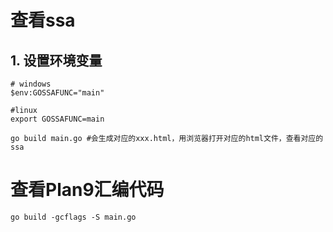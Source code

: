 # 查看ssa
## 1. 设置环境变量
```shell
# windows
$env:GOSSAFUNC="main"

#linux
export GOSSAFUNC=main

go build main.go #会生成对应的xxx.html，用浏览器打开对应的html文件，查看对应的ssa
```
# 查看Plan9汇编代码

```shell
go build -gcflags -S main.go
```

